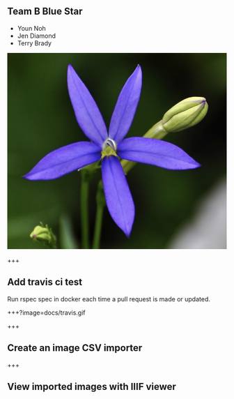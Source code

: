
## Team B Blue Star
- Youn Noh
- Jen Diamond
- Terry Brady

![](app/assets/images/bluestar_logo.png)

+++

## Add travis ci test

Run rspec spec in docker each time a pull request is made or updated.

+++?image=docs/travis.gif

+++

## Create an image CSV importer

+++

## View imported images with IIIF viewer
